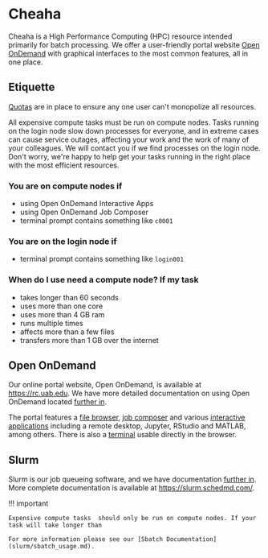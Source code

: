 # Cheaha

Cheaha is a High Performance Computing (HPC) resource intended primarily for batch processing. We offer a user-friendly portal website [Open OnDemand](#open-ondemand) with graphical interfaces to the most common features, all in one place.

## Etiquette

[Quotas](slurm/sbatch_usage.md#slurm-partitions) are in place to ensure any one user can't monopolize all resources.

All expensive compute tasks must be run on compute nodes. Tasks running on the login node slow down processes for everyone, and in extreme cases can cause service outages, affecting your work and the work of many of your colleagues. We will contact you if we find processes on the login node. Don't worry, we're happy to help get your tasks running in the right place with the most efficient resources.

### You are on compute nodes if

- using Open OnDemand Interactive Apps
- using Open OnDemand Job Composer
- terminal prompt contains something like `c0001`

### You are on the login node if

- terminal prompt contains something like `login001`

### When do I use need a compute node? If my task

- takes longer than 60 seconds
- uses more than one core
- uses more than 4 GB ram
- runs multiple times
- affects more than a few files
- transfers more than 1 GB over the internet

## Open OnDemand

Our online portal website, Open OnDemand, is available at <https://rc.uab.edu>. We have more detailed documentation on using Open OnDemand located [further in](open_ondemand/ood_main.md).

The portal features a [file browser](open_ondemand/ood_files.md), [job composer](open_ondemand/ood_jobs.md) and various [interactive applications](open_ondemand/ood_interactive.md) including a remote desktop, Jupyter, RStudio and MATLAB, among others. There is also a [terminal](open_ondemand/ood_main.md#shell-access) usable directly in the browser.

## Slurm

Slurm is our job queueing software, and we have documentation [further in](slurm/index.md). More complete documentation is available at <https://slurm.schedmd.com/>.

!!! important

<!-- markdownlint-disable-next-line -->
    Expensive compute tasks  should only be run on compute nodes. If your task will take longer than

    For more information please see our [Sbatch Documentation](slurm/sbatch_usage.md).
